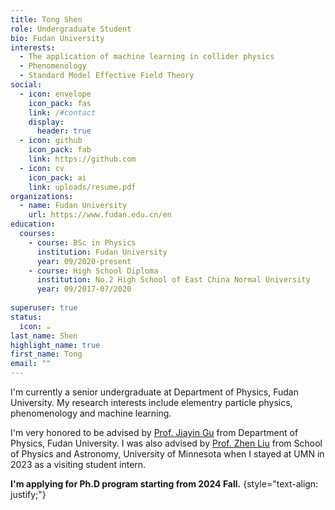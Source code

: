 ```yaml
---
title: Tong Shen
role: Undergraduate Student
bio: Fudan University
interests:
  - The application of machine learning in collider physics
  - Phenomenology
  - Standard Model Effective Field Theory 
social:
  - icon: envelope
    icon_pack: fas
    link: /#contact
    display:
      header: true
  - icon: github
    icon_pack: fab
    link: https://github.com
  - icon: cv
    icon_pack: ai
    link: uploads/resume.pdf
organizations:
  - name: Fudan University
    url: https://www.fudan.edu.cn/en
education:
  courses:
    - course: BSc in Physics
      institution: Fudan University
      year: 09/2020-present      
    - course: High School Diploma
      institution: No.2 High School of East China Normal University
      year: 09/2017-07/2020
      
superuser: true
status:
  icon: ☕️
last_name: Shen
highlight_name: true
first_name: Tong
email: ""
---
```

I'm currently a senior undergraduate at Department of Physics, Fudan University. My research interests include elementry particle physics, phenomenology and machine learning. 

I'm very honored to be advised by [Prof. Jiayin Gu](https://phys.fudan.edu.cn/4b/db/c7605a412635/page.htm) from Department of Physics, Fudan University. I was also advised by [Prof. Zhen Liu](https://cse.umn.edu/physics/zhen-liu) from School of Physics and Astronomy, University of Minnesota when I stayed at UMN in 2023 as a visiting student intern.

**I'm applying for Ph.D program starting from 2024 Fall.**
{style="text-align: justify;"}
